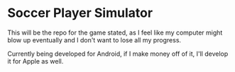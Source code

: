 # Soccer Player Simulator

This will be the repo for the game stated, as I feel like my computer might blow up eventually and I don't want to lose all my progress. 

Currently being developed for Android, if I make money off of it, I'll develop it for Apple as well.

